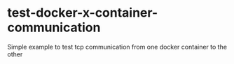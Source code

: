 # test-docker-x-container-communication
Simple example to test tcp communication from one docker container to the other
